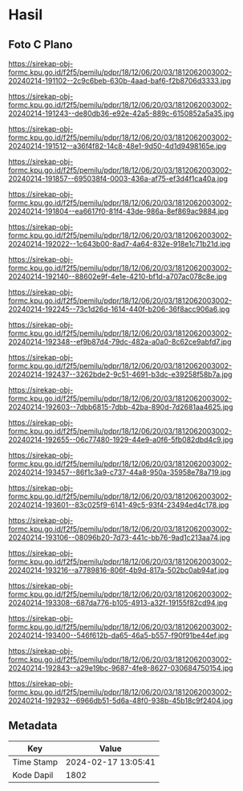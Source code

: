 # Hasil

## Foto C Plano

https://sirekap-obj-formc.kpu.go.id/f2f5/pemilu/pdpr/18/12/06/20/03/1812062003002-20240214-191102--2c9c6beb-630b-4aad-baf6-f2b8706d3333.jpg

https://sirekap-obj-formc.kpu.go.id/f2f5/pemilu/pdpr/18/12/06/20/03/1812062003002-20240214-191243--de80db36-e92e-42a5-889c-6150852a5a35.jpg

https://sirekap-obj-formc.kpu.go.id/f2f5/pemilu/pdpr/18/12/06/20/03/1812062003002-20240214-191512--a36f4f82-14c8-48e1-9d50-4d1d9498165e.jpg

https://sirekap-obj-formc.kpu.go.id/f2f5/pemilu/pdpr/18/12/06/20/03/1812062003002-20240214-191857--695038f4-0003-436a-af75-ef3d4f1ca40a.jpg

https://sirekap-obj-formc.kpu.go.id/f2f5/pemilu/pdpr/18/12/06/20/03/1812062003002-20240214-191804--ea6617f0-81f4-43de-986a-8ef869ac9884.jpg

https://sirekap-obj-formc.kpu.go.id/f2f5/pemilu/pdpr/18/12/06/20/03/1812062003002-20240214-192022--1c643b00-8ad7-4a64-832e-918e1c71b21d.jpg

https://sirekap-obj-formc.kpu.go.id/f2f5/pemilu/pdpr/18/12/06/20/03/1812062003002-20240214-192140--88602e9f-4e1e-4210-bf1d-a707ac078c8e.jpg

https://sirekap-obj-formc.kpu.go.id/f2f5/pemilu/pdpr/18/12/06/20/03/1812062003002-20240214-192245--73c1d26d-1614-440f-b206-36f8acc906a6.jpg

https://sirekap-obj-formc.kpu.go.id/f2f5/pemilu/pdpr/18/12/06/20/03/1812062003002-20240214-192348--ef9b87d4-79dc-482a-a0a0-8c62ce9abfd7.jpg

https://sirekap-obj-formc.kpu.go.id/f2f5/pemilu/pdpr/18/12/06/20/03/1812062003002-20240214-192437--3262bde2-9c51-4691-b3dc-e39258f58b7a.jpg

https://sirekap-obj-formc.kpu.go.id/f2f5/pemilu/pdpr/18/12/06/20/03/1812062003002-20240214-192603--7dbb6815-7dbb-42ba-890d-7d2681aa4625.jpg

https://sirekap-obj-formc.kpu.go.id/f2f5/pemilu/pdpr/18/12/06/20/03/1812062003002-20240214-192655--06c77480-1929-44e9-a0f6-5fb082dbd4c9.jpg

https://sirekap-obj-formc.kpu.go.id/f2f5/pemilu/pdpr/18/12/06/20/03/1812062003002-20240214-193457--86f1c3a9-c737-44a8-950a-35958e78a719.jpg

https://sirekap-obj-formc.kpu.go.id/f2f5/pemilu/pdpr/18/12/06/20/03/1812062003002-20240214-193601--83c025f9-6141-49c5-93f4-23494ed4c178.jpg

https://sirekap-obj-formc.kpu.go.id/f2f5/pemilu/pdpr/18/12/06/20/03/1812062003002-20240214-193106--08096b20-7d73-441c-bb76-9ad1c213aa74.jpg

https://sirekap-obj-formc.kpu.go.id/f2f5/pemilu/pdpr/18/12/06/20/03/1812062003002-20240214-193216--a7789816-806f-4b9d-817a-502bc0ab94af.jpg

https://sirekap-obj-formc.kpu.go.id/f2f5/pemilu/pdpr/18/12/06/20/03/1812062003002-20240214-193308--687da776-b105-4913-a32f-19155f82cd94.jpg

https://sirekap-obj-formc.kpu.go.id/f2f5/pemilu/pdpr/18/12/06/20/03/1812062003002-20240214-193400--546f612b-da65-46a5-b557-f90f91be44ef.jpg

https://sirekap-obj-formc.kpu.go.id/f2f5/pemilu/pdpr/18/12/06/20/03/1812062003002-20240214-192843--a29e19bc-9687-4fe8-8627-030684750154.jpg

https://sirekap-obj-formc.kpu.go.id/f2f5/pemilu/pdpr/18/12/06/20/03/1812062003002-20240214-192932--6966db51-5d6a-48f0-938b-45b18c9f2404.jpg


## Metadata

| Key        | Value               |
| ---------- | ------------------- |
| Time Stamp | 2024-02-17 13:05:41 |
| Kode Dapil | 1802                |




